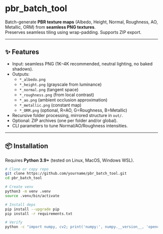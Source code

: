 # pbr_batch_tool

Batch-generate **PBR texture maps** (Albedo, Height, Normal, Roughness, AO, Metallic, ORM) from **seamless PNG textures**.  
Preserves seamless tiling using wrap-padding. Supports ZIP export.

---

## ✨ Features
- Input: seamless PNG (1K–4K recommended, neutral lighting, no baked shadows).
- Outputs:
  - `*_albedo.png`
  - `*_height.png` (grayscale from luminance)
  - `*_normal.png` (tangent space)
  - `*_roughness.png` (from local contrast)
  - `*_ao.png` (ambient occlusion approximation)
  - `*_metallic.png` (constant map)
  - `*_ORM.png` (optional, R=AO, G=Roughness, B=Metallic)
- Recursive folder processing, mirrored structure in `out/`.
- Optional: ZIP archives (one per folder and/or global).
- CLI parameters to tune Normal/AO/Roughness intensities.

---

## 📦 Installation

Requires **Python 3.9+** (tested on Linux, MacOS, Windows WSL).  

```bash
# Clone or copy repo
git clone https://github.com/yourname/pbr_batch_tool.git
cd pbr_batch_tool

# Create venv
python3 -m venv .venv
source .venv/bin/activate

# Install deps
pip install --upgrade pip
pip install -r requirements.txt

# Verify
python -c "import numpy, cv2; print('numpy:', numpy.__version__, 'opencv:', cv2.__version__)"

